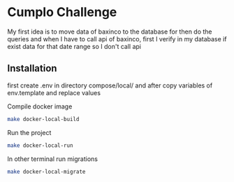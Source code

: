 # Cumplo Challenge

My first idea is to move data of baxinco to the database for then do the queries and when  I have to call api of baxinco, first I verify in my database if exist data for that date range so I don't call api

## Installation

first create .env in directory compose/local/ and after copy variables of env.template and replace values

Compile docker image

```bash
make docker-local-build
```

Run the project

```bash
make docker-local-run
```

In other terminal run migrations

```bash
make docker-local-migrate
```
